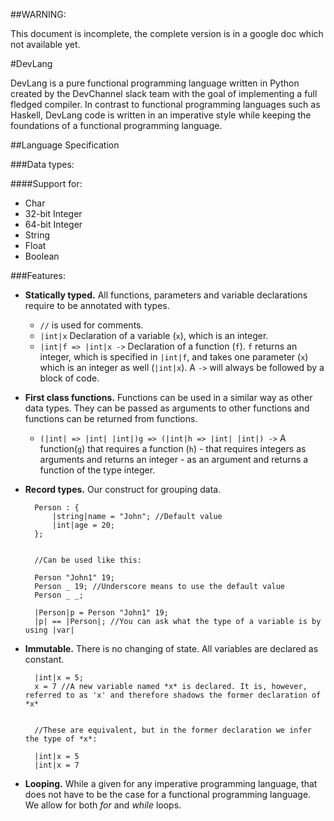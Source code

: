 ##WARNING:

This document is incomplete, the complete version is in a google doc which not available yet.


#DevLang

DevLang is a pure functional programming language written in Python created by the DevChannel slack team with the goal of implementing a full fledged compiler. In contrast to functional programming languages such as Haskell, DevLang code is written in an imperative style while keeping the foundations of a functional programming language.

##Language Specification

###Data types:

####Support for:

* Char
* 32-bit Integer
* 64-bit Integer
* String
* Float
* Boolean

###Features:

- **Statically typed.** All functions, parameters and variable declarations require to be annotated with types.
    + `//` is used for comments.
    + `|int|x` Declaration of a variable (`x`), which is an integer.
    + `|int|f => |int|x ->` Declaration of a function (`f`). `f` returns an integer, which is specified in `|int|f`, and takes one parameter (`x`) which is an integer as well (`|int|x`). A `->` will always be followed by a block of code.
- **First class functions.** Functions can be used in a similar way as other data types. They can be passed as arguments to other functions and functions can be returned from functions.
    + `(|int| => |int| |int|)g => (|int|h => |int| |int|) ->` A function(`g`) that requires a function (`h`) - that requires integers as arguments and returns an integer - as an argument and returns a function of the type integer.
- **Record types.** Our construct for grouping data.

        Person : {
            |string|name = "John"; //Default value
            |int|age = 20;
        };


        //Can be used like this:

        Person "John1" 19;
        Person _ 19; //Underscore means to use the default value
        Person _ _;

        |Person|p = Person "John1" 19;
        |p| == |Person|; //You can ask what the type of a variable is by using |var|
- **Immutable.** There is no changing of state. All variables are declared as constant.

        |int|x = 5;
        x = 7 //A new variable named *x* is declared. It is, however, referred to as 'x' and therefore shadows the former declaration of *x*


        //These are equivalent, but in the former declaration we infer the type of *x*:

        |int|x = 5
        |int|x = 7

- **Looping.** While a given for any imperative programming language, that does not have to be the case for a functional programming language. We allow for both *for* and *while* loops.
